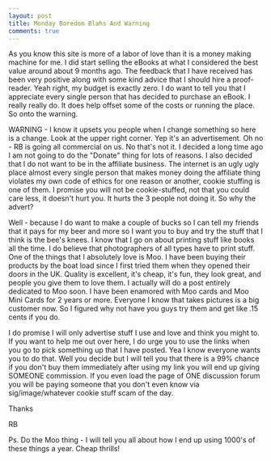 ```yaml
---
layout: post
title: Monday Boredom Blahs And Warning
comments: true
---
```

As you know this site is more of a labor of love than it is a money making machine for me. I did start selling the eBooks at what I considered the best value around about 9 months ago. The feedback that I have received has been very positive along with some kind advice that I should hire a proof-reader. Yeah right, my budget is exactly zero. I do want to tell you that I appreciate every single person that has decided to purchase an eBook. I really really do. It does help offset some of the costs or running the place. So onto the warning.

WARNING - I know it upsets you people when I change something so here is a change. Look at the upper right corner. Yep it's an advertisement. Oh no - RB is going all commercial on us. No that's not it. I decided a long time ago I am not going to do the "Donate" thing for lots of reasons. I also decided that I do not want to be in the affiliate business. The internet is an ugly ugly place almost every single person that makes money doing the affiliate thing violates my own code of ethics for one reason or another, cookie stuffing is one of them. I promise you will not be cookie-stuffed, not that you could care less, it doesn't hurt you. It hurts the 3 people not doing it. So why the advert?

Well - because I do want to make a couple of bucks so I can tell my friends that it pays for my beer and more so I want you to buy and try the stuff that I think is the bee's knees. I know that I go on about printing stuff like books all the time. I do believe that photographers of all types have to print stuff. One of the things that I absolutely love is Moo. I have been buying their products by the boat load since I first tried them when they opened their doors in the UK. Quality is excellent, it's cheap, it's fun, they look great, and people you give them to love them. I actually will do a post entirely dedicated to Moo soon. I have been enamored with Moo cards and Moo Mini Cards for 2 years or more. Everyone I know that takes pictures is a big customer now. So I figured why not have you guys try them and get like .15 cents if you do.

I do promise I will only advertise stuff I use and love and think you might to. If you want to help me out over here, I do urge you to use the links when you go to pick something up that I have posted. Yea I know everyone wants you to do that. Well you decide but I will tell you that there is a 99% chance if you don't buy them immediately after using my link you will end up giving SOMEONE commission. If you even load the page of ONE discussion forum you will be paying someone that you don't even know via sig/image/whatever cookie stuff scam of the day.

Thanks

RB

Ps. Do the Moo thing - I will tell you all about how I end up using 1000's of these things a year. Cheap thrills!
